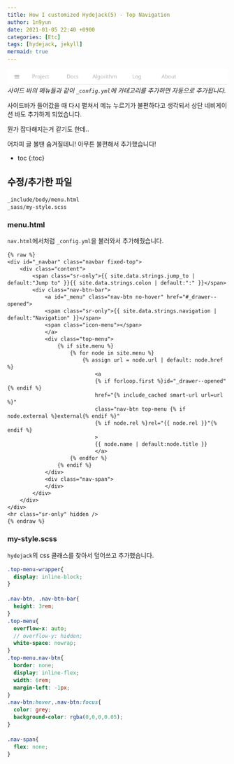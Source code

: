 ```yaml
---
title: How I customized Hydejack(5) - Top Navigation
author: 1n9yun
date: 2021-01-05 22:40 +0900
categories: [Etc]
tags: [hydejack, jekyll]
mermaid: true
---
```


![top-nav](/assets/img/posts/etc/customize-hydejack/top-nav.png)
_사이드 바의 메뉴들과 같이 `_config.yml`에 카테고리를 추가하면 자동으로 추가됩니다._

사이드바가 들어갔을 때 다시 펼쳐서 메뉴 누르기가 불편하다고 생각되서 상단 네비게이션 바도 추가하게 되었습니다.  

뭔가 잡다해지는거 같기도 한데..  

어차피 글 볼땐 숨겨질테니! 아무튼 불편해서 추가했습니다!

* toc
{:toc}

## 수정/추가한 파일

`_include/body/menu.html`  
`_sass/my-style.scss`  

### menu.html
`nav.html`에서처럼 `_config.yml`을 불러와서 추가해줬습니다.

```django
{% raw %}
<div id="_navbar" class="navbar fixed-top">
    <div class="content">
        <span class="sr-only">{{ site.data.strings.jump_to | default:"Jump to" }}{{ site.data.strings.colon | default:":" }}</span>
        <div class="nav-btn-bar">
            <a id="_menu" class="nav-btn no-hover" href="#_drawer--opened">
            <span class="sr-only">{{ site.data.strings.navigation | default:"Navigation" }}</span>
            <span class="icon-menu"></span>
            </a>
            <div class="top-menu">
                {% if site.menu %}
                    {% for node in site.menu %}
                        {% assign url = node.url | default: node.href %}
                            <a 
                            {% if forloop.first %}id="_drawer--opened"{% endif %}
                            href="{% include_cached smart-url url=url %}"
                            class="nav-btn top-menu {% if node.external %}external{% endif %}"
                            {% if node.rel %}rel="{{ node.rel }}"{% endif %}
                            >
                            {{ node.name | default:node.title }}
                            </a>
                    {% endfor %}
                {% endif %}
            </div>
            <div class="nav-span">
            </div>
        </div>
    </div>
</div>
<hr class="sr-only" hidden />
{% endraw %}
```

### my-style.scss
`hydejack`의 css 클래스를 찾아서 덮어쓰고 추가했습니다. 

```scss
.top-menu-wrapper{
  display: inline-block;
}

.nav-btn, .nav-btn-bar{
  height: 3rem;
}
.top-menu{
  overflow-x: auto;
  // overflow-y: hidden;
  white-space: nowrap;
}
.top-menu.nav-btn{
  border: none;
  display: inline-flex;
  width: 6rem;
  margin-left: -1px;
}
.nav-btn:hover,.nav-btn:focus{
  color: grey;
  background-color: rgba(0,0,0,0.05);
}

.nav-span{
  flex: none;
}
```